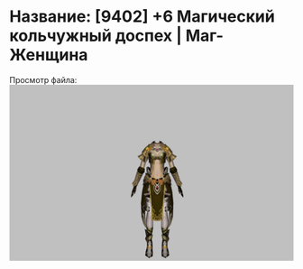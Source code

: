 # Название: [9402] +6 Магический кольчужный доспех | Маг-Женщина

Просмотр файла:
![p050003.png](p050003.png)